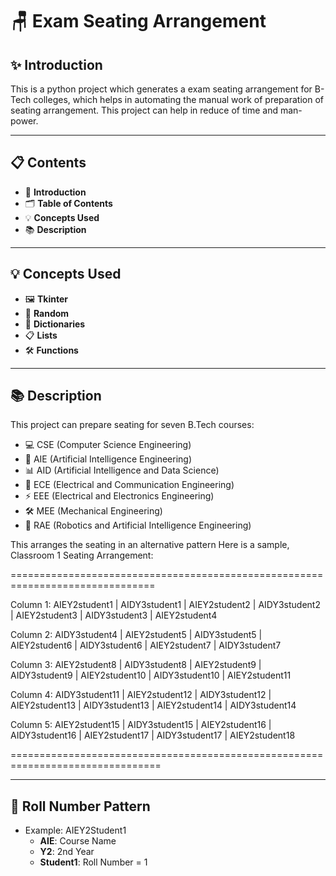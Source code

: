 # 🪑 Exam Seating Arrangement

## ✨ Introduction

This is a python project which generates a exam seating arrangement for B-Tech colleges, which helps in automating the manual work of preparation of seating arrangement. This project can help in reduce of time and man-power. 

---

## 📋 Contents
- 📝 **Introduction**
- 🗂 **Table of Contents**
- 💡 **Concepts Used**
- 📚 **Description**

---

## 💡 Concepts Used
- 🖼️ **Tkinter**
- 🎲 **Random**
- 📖 **Dictionaries**
- 📋 **Lists**
- 🛠️ **Functions**

---

## 📚 Description
This project can prepare seating for seven B.Tech courses:
- 💻 CSE (Computer Science Engineering)
- 🤖 AIE (Artificial Intelligence Engineering)
- 📊 AID (Artificial Intelligence and Data Science)
- 📡 ECE (Electrical and Communication Engineering)
- ⚡ EEE (Electrical and Electronics Engineering)
- 🛠️ MEE (Mechanical Engineering)
- 🤖 RAE (Robotics and Artificial Intelligence Engineering)

This arranges the seating in an alternative pattern
Here is a sample,
Classroom 1 Seating Arrangement:

===============================================================================

Column 1: AIEY2student1 | AIDY3student1 | AIEY2student2 | AIDY3student2 | AIEY2student3 | AIDY3student3 | AIEY2student4

Column 2: AIDY3student4 | AIEY2student5 | AIDY3student5 | AIEY2student6 | AIDY3student6 | AIEY2student7 | AIDY3student7

Column 3: AIEY2student8 | AIDY3student8 | AIEY2student9 | AIDY3student9 | AIEY2student10 | AIDY3student10 | AIEY2student11

Column 4: AIDY3student11 | AIEY2student12 | AIDY3student12 | AIEY2student13 | AIDY3student13 | AIEY2student14 | AIDY3student14

Column 5: AIEY2student15 | AIDY3student15 | AIEY2student16 | AIDY3student16 | AIEY2student17 | AIDY3student17 | AIEY2student18

================================================================================

---

## 🔢 Roll Number Pattern 
- Example: AIEY2Student1
     - **AIE**: Course Name 
     - **Y2**: 2nd Year 
     - **Student1**: Roll Number = 1
